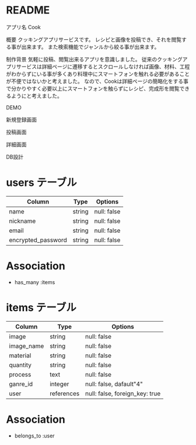# README

アプリ名
Cook

概要
クッキングアプリサービスです。
レシピと画像を投稿でき、それを閲覧する事が出来ます。
また検索機能でジャンルから絞る事が出来ます。

制作背景
気軽に投稿、閲覧出来るアプリを意識しました。
従来のクッキングアプリサービスは詳細ページに遷移するとスクロールしなければ画像、材料、工程がわからずにいる事が多くあり料理中にスマートフォンを触れる必要があることが不便ではないかと考えました。
なので、Cookは詳細ページの簡略化をする事で分かりやすく必要以上にスマートフォンを触らずにレシピ、完成形を閲覧できるようにと考えました。

DEMO

新規登録画面

投稿画面

詳細画面


DB設計
# users テーブル

| Column             | Type   | Options     |
| ------------------ | ------ | ----------- |
| name               | string | null: false |
| nickname           | string | null: false |
| email              | string | null: false |
| encrypted_password | string | null: false |

# Association

- has_many :items

# items テーブル

| Column             | Type   | Options     |
| ------------------ | ------ | ----------- |
| image              | string | null: false |
| image_name         | string | null: false |
| material           | string | null: false |
| quantity           | string | null: false |
| process            | text   | null: false |
| ganre_id           | integer | null: false, dafault"4"  |
| user               | references | null: false, foreign_key: true |



# Association

- belongs_to :user
